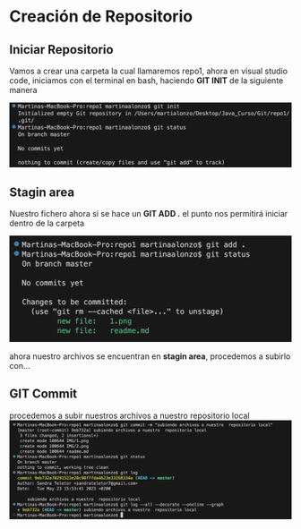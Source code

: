 # Creación de Repositorio  

## **Iniciar Repositorio**  
Vamos a crear una carpeta la cual llamaremos repo1, ahora en visual studio code, iniciamos con el terminal en bash, haciendo **GIT  INIT** de la siguiente manera


 ![Esta es la imagen de inicio del repositorio](./IMG/1.png)


## **Stagin area**  

Nuestro fichero ahora si se hace un **GIT ADD .** el punto nos permitirá iniciar dentro de la carpeta 

 ![Esta es la imagen de stagin area](./IMG/2.png)


ahora nuestro archivos se encuentran en **stagin area**, procedemos a subirlo con...

## **GIT Commit**  

procedemos a subir nuestros archivos a nuestro repositorio local
 ![Esta es la imagen de commit](./IMG/3.png)
